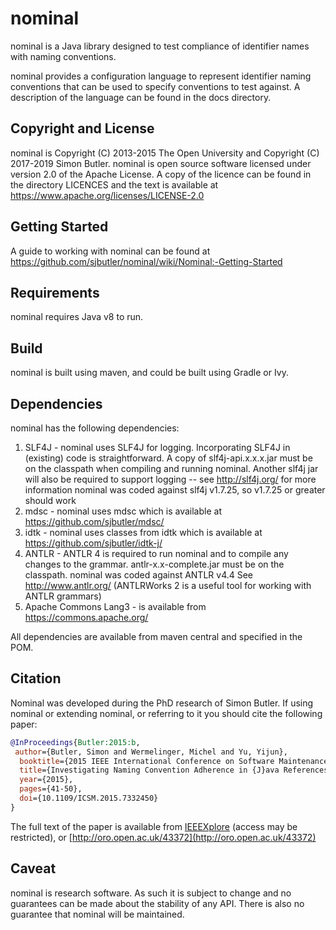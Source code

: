 <!-- 
    SPDX-FileCopyrightText: 2013-2015 The Open University
    SPDX-FileCopyrightText: 2017-2021 Simon Butler
    SPDX-License-Identifier: Apache-2.0
-->
# nominal

nominal is a Java library designed to test compliance of identifier
names with naming conventions.

nominal provides a configuration language to represent identifier
naming conventions that can be used to specify conventions to test
against. A description of the language can be found in the docs
directory.

## Copyright and License

nominal is Copyright (C) 2013-2015 The Open University and Copyright
(C) 2017-2019 Simon Butler. nominal is open source software licensed
under version 2.0 of the Apache License.  A copy of the licence can be
found in the directory LICENCES and the text is available at
https://www.apache.org/licenses/LICENSE-2.0

## Getting Started
A guide to working with nominal can be found at https://github.com/sjbutler/nominal/wiki/Nominal:-Getting-Started

## Requirements

nominal requires Java v8 to run. 

## Build
nominal is built using maven, and could be built using Gradle or Ivy.

## Dependencies

nominal has the following dependencies:
 1. SLF4J - nominal uses SLF4J for logging. Incorporating SLF4J in
    (existing) code is straightforward. A copy of slf4j-api.x.x.x.jar
    must be on the classpath when compiling and running nominal.
    Another slf4j jar will also be required to support logging
    -- see http://slf4j.org/ for more information
    nominal was coded against slf4j v1.7.25, so v1.7.25 or greater
    should work
 2. mdsc - nominal uses mdsc which is available at
    https://github.com/sjbutler/mdsc/
 3. idtk - nominal uses classes from idtk which is available at
    https://github.com/sjbutler/idtk-j/
 4. ANTLR - ANTLR 4 is required to run nominal and to compile any
    changes to the grammar. antlr-x.x-complete.jar must be on
    the classpath. nominal was coded against ANTLR v4.4
    See http://www.antlr.org/
    (ANTLRWorks 2 is a useful tool for working with ANTLR grammars)
 5. Apache Commons Lang3 - is available from https://commons.apache.org/

All dependencies are available from maven central and specified in the POM.

## Citation
Nominal was developed during the PhD research of Simon Butler. If
using nominal or extending nominal, or referring to it you should cite
the following paper:

``` bibtex
@InProceedings{Butler:2015:b,
 author={Butler, Simon and Wermelinger, Michel and Yu, Yijun},
  booktitle={2015 IEEE International Conference on Software Maintenance and Evolution (ICSME)}, 
  title={Investigating Naming Convention Adherence in {J}ava References}, 
  year={2015},
  pages={41-50},
  doi={10.1109/ICSM.2015.7332450}
}
```
The full text of the paper is available from [IEEEXplore](https://doi.org/10.1109/ICSM.2015.7332450) (access may be restricted), or [http://oro.open.ac.uk/43372](http://oro.open.ac.uk/43372)

## Caveat

nominal is research software. As such it is subject to change and no
guarantees can be made about the stability of any API. There is also
no guarantee that nominal will be maintained.


